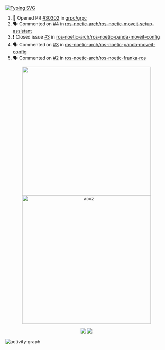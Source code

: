[![Typing SVG](https://readme-typing-svg.herokuapp.com?size=16&color=AFFFA3&multiline=true&height=75&lines=contributing+to+robotics%2Faerospace%2Fml%2Fgpu+software;packaging+it+for+archlinux;ricer)](https://git.io/typing-svg)

<!--START_SECTION:activity-->
1. 💪 Opened PR [#30302](https://github.com/grpc/grpc/pull/30302) in [grpc/grpc](https://github.com/grpc/grpc)
2. 🗣 Commented on [#4](https://github.com/ros-noetic-arch/ros-noetic-moveit-setup-assistant/issues/4) in [ros-noetic-arch/ros-noetic-moveit-setup-assistant](https://github.com/ros-noetic-arch/ros-noetic-moveit-setup-assistant)
3. ❗️ Closed issue [#3](https://github.com/ros-noetic-arch/ros-noetic-panda-moveit-config/issues/3) in [ros-noetic-arch/ros-noetic-panda-moveit-config](https://github.com/ros-noetic-arch/ros-noetic-panda-moveit-config)
4. 🗣 Commented on [#3](https://github.com/ros-noetic-arch/ros-noetic-panda-moveit-config/issues/3) in [ros-noetic-arch/ros-noetic-panda-moveit-config](https://github.com/ros-noetic-arch/ros-noetic-panda-moveit-config)
5. 🗣 Commented on [#2](https://github.com/ros-noetic-arch/ros-noetic-franka-ros/issues/2) in [ros-noetic-arch/ros-noetic-franka-ros](https://github.com/ros-noetic-arch/ros-noetic-franka-ros)
<!--END_SECTION:activity-->

<p align="center">
  <img width="400em" src=https://github-readme-stats.vercel.app/api?username=acxz&include_all_commits=true&show_icons=true />
  <img width="400em" src="https://github-readme-streak-stats.herokuapp.com/?user=acxz&" alt="acxz" />
</p>

<p align="center">
  <img src=https://github-readme-stats.vercel.app/api/top-langs/?username=acxz&layout=compact />
  <img src=https://github-profile-trophy.vercel.app/?username=acxz&row=2&column=4 />
</p>

![activity-graph](https://activity-graph.herokuapp.com/graph?username=acxz&theme=aqua)
